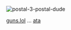 
![postal-3-postal-dude](https://github.com/user-attachments/assets/0a422f4b-c267-406c-911f-9e9ff5f87926)

[guns.lol](https://guns.lol/deadgirls) ... [ata](https://prophetoffalsehope.atabook.org/) 
